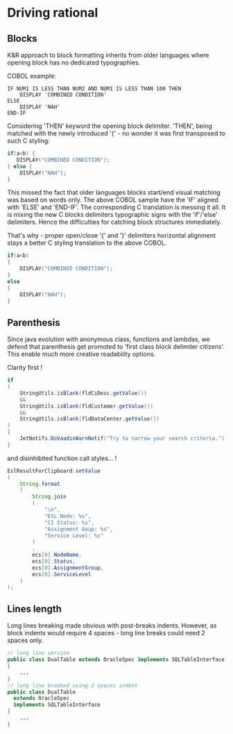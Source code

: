 # Driving rational


## Blocks

K&R approach to block formatting inherits from older languages where opening block has no dedicated typographies.

COBOL example: 

```cobol
IF NUM1 IS LESS THAN NUM2 AND NUM1 IS LESS THAN 100 THEN
    DISPLAY 'COMBINED CONDITION'
ELSE
    DISPLAY 'NAH'
END-IF    
```

Considering 'THEN' keyword the opening block delimiter. 'THEN', being matched with the newly introduced '{' - no wonder it was first transposed to such C styling:

```c
if(a<b) {
   DISPLAY("COMBINED CONDITION");
} else {
    DISPLAY("NAH");
}    
```

This missed the fact that older languages blocks start/end visual matching was based on words only. The above COBOL sample have the 'IF' aligned with 'ELSE' and 'END-IF'.
The corresponding C translation is messing it all. It is mixing the new C blocks delimiters typographic signs with the 'if'/'else' delimiters. Hence the difficulties for catching block structures immediately.

That's why - proper open/close '{' and '}' delimiters horizontal alignment stays  a better C  styling translation to  the above COBOL.
```c
if(a<b) 
{
    DISPLAY("COMBINED CONDITION");
}
else 
{
    DISPLAY("NAH");
}    
```

## Parenthesis

Since java evolution with anonymous class, functions and lambdas, we defend that parenthesis get promoted to 'first class block delimiter citizens'. This enable much more creative readability options. 

Clarity first !

```java
if
(
    StringUtils.isBlank(fldCiDesc.getValue())
    &&
    StringUtils.isBlank(fldCustomer.getValue())
    &&
    StringUtils.isBlank(fldDataCenter.getValue())
)
{
    JetNotifs.DoVaadinWarnNotif("Try to narrow your search criteria.");
}
```
and disinhibited function call styles... !

```java
EslResultForClipboard.setValue
(
    String.format
    (
        String.join
        (
            "\n",
            "ESL Node: %s",
            "CI Status: %s",
            "Assignment Goup: %s",
            "Service Level: %s"
        )
        ,
        ecs[0].NodeName,
        ecs[0].Status,
        ecs[0].AssignmentGroup,
        ecs[0].ServiceLevel
    )
);
```

## Lines length

Long lines breaking made obvious with post-breaks indents. However, as block indents would require 4 spaces - long line breaks could need 2 spaces only.


```java
// long line version
public class DualTable extends OracleSpec implements SQLTableInterface
{
    ...
}
// long line breaked using 2 spaces indent
public class DualTable 
  extends OracleSpec 
  implements SQLTableInterface
{
    ...
}
```
